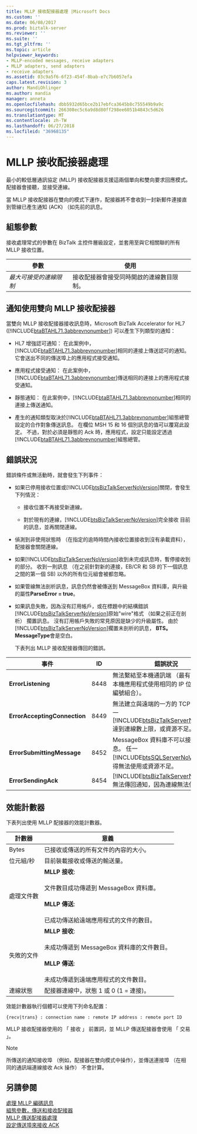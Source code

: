 ```yaml
---
title: MLLP 接收配接器處理 |Microsoft Docs
ms.custom: ''
ms.date: 06/08/2017
ms.prod: biztalk-server
ms.reviewer: ''
ms.suite: ''
ms.tgt_pltfrm: ''
ms.topic: article
helpviewer_keywords:
- MLLP-encoded messages, receive adapters
- MLLP adapters, send adapters
- receive adapters
ms.assetid: 03c9a5f6-6f23-454f-8bab-e7c7b6057efa
caps.latest.revision: 3
author: MandiOhlinger
ms.author: mandia
manager: anneta
ms.openlocfilehash: dbb5932d65bce2b17ebfca3645b8c755549b9a9c
ms.sourcegitcommit: 266308ec5c6a9d8d80ff298ee6051b4843c5d626
ms.translationtype: MT
ms.contentlocale: zh-TW
ms.lasthandoff: 06/27/2018
ms.locfileid: "36968135"
---
```

# <a name="mllp-receive-adapter-processing"></a>MLLP 接收配接器處理
最小的較低層通訊協定 (MLLP) 接收配接器支援這兩個單向和雙向要求回應模式。 配接器會接聽，並接受連線。  
  
 當 MLLP 接收配接器在雙向的模式下運作，配接器將不會收到一封新郵件連接直到管線已產生通知 (ACK) （如先前的訊息。  
  
## <a name="configuration-parameters"></a>組態參數  
 接收處理常式的參數在 BizTalk 主控件層級設定，並套用至與它相關聯的所有 MLLP 接收位置。  
  
|參數|使用|  
|---------------|---------|  
|*最大可接受的連線限制*|接收配接器會接受同時開啟的連線數目限制。|  
  
## <a name="acknowledgments-with-the-two-way-mllp-receive-adapter"></a>通知使用雙向 MLLP 接收配接器  
 當雙向 MLLP 接收配接器接收訊息時，Microsoft BizTalk Accelerator for HL7 ([!INCLUDE[btaBTAHL71.3abbrevnonumber](../../includes/btabtahl71-3abbrevnonumber-md.md)]) 可以產生下列類型的通知：  
  
- HL7 增強認可通知： 在此案例中，[!INCLUDE[btaBTAHL71.3abbrevnonumber](../../includes/btabtahl71-3abbrevnonumber-md.md)]相同的連接上傳送認可的通知。 它會送出不同的傳送埠上的應用程式接受通知。  
  
- 應用程式接受通知： 在此案例中，[!INCLUDE[btaBTAHL71.3abbrevnonumber](../../includes/btabtahl71-3abbrevnonumber-md.md)]傳送相同的連接上的應用程式接受通知。  
  
- 靜態通知： 在此案例中，[!INCLUDE[btaBTAHL71.3abbrevnonumber](../../includes/btabtahl71-3abbrevnonumber-md.md)]相同的連接上傳送通知。  
  
- 產生的通知類型取決於[!INCLUDE[btaBTAHL71.3abbrevnonumber](../../includes/btabtahl71-3abbrevnonumber-md.md)]組態總管設定的合作對象傳送訊息。 在欄位 MSH 15 和 16 個別訊息的值可以覆寫此設定。 不過，對於必須是靜態的 Ack 時，應用程式，設定只能設定透過[!INCLUDE[btaBTAHL71.3abbrevnonumber](../../includes/btabtahl71-3abbrevnonumber-md.md)]組態總管。  
  
## <a name="error-conditions"></a>錯誤狀況  
 錯誤條件或無活動時，就會發生下列事件：  
  
- 如果已停用接收位置或[!INCLUDE[btsBizTalkServerNoVersion](../../includes/btsbiztalkservernoversion-md.md)]關閉，會發生下列情況：  
  
  - 接收位置不再接受新連線。  
  
  - 對於現有的連線，[!INCLUDE[btsBizTalkServerNoVersion](../../includes/btsbiztalkservernoversion-md.md)]完全接收 目前的訊息，並再關閉連線。  
  
- 偵測到非使用狀態時 （在指定的逾時時間內接收位置接收到沒有承載資料），配接器會關閉連線。  
  
- 如果[!INCLUDE[btsBizTalkServerNoVersion](../../includes/btsbiztalkservernoversion-md.md)]收到未完成訊息時，暫停接收到的部分。 收到一則訊息 （在之前針對新的連接，EB/CR 和 SB 的下一個訊息之間的第一個 SB) 以外的所有位元組會被都忽略。  
  
- 如果管線無法剖析訊息，訊息仍然會被傳送到 MessageBox 資料庫，與升級的屬性**ParseError = true**。  
  
- 如果訊息失敗，因為沒有訂用帳戶，或在標題中的結構錯誤[!INCLUDE[btsBizTalkServerNoVersion](../../includes/btsbiztalkservernoversion-md.md)]原始"wire"格式 （如果之前正在剖析） 擱置訊息。 沒有訂用帳戶失敗的常見原因是缺少的升級屬性。 由於[!INCLUDE[btsBizTalkServerNoVersion](../../includes/btsbiztalkservernoversion-md.md)]擱置未剖析的訊息， **BTS。MessageType**會是空白。  
  
  下表列出 MLLP 接收配接器傳回的錯誤。  
  
|            事件             |  ID  |                                                                                                          錯誤狀況                                                                                                           |
|------------------------------|------|------------------------------------------------------------------------------------------------------------------------------------------------------------------------------------------------------------------------------------|
|      **ErrorListening**      | 8448 |                                                   無法繫結至本機通訊端 （最有可能其他本機應用程式使用相同的 IP 位址/連接埠編號組合）。                                                    |
| **ErrorAcceptingConnection** | 8449 | 無法建立與遠端的一方的 TCP 連線。 任一[!INCLUDE[btsBizTalkServerNoVersion](../../includes/btsbiztalkservernoversion-md.md)]達到連線數上限，或資源不足。 |
|  **ErrorSubmittingMessage**  | 8452 |                   MessageBox 資料庫不可以接受該訊息。 任一[!INCLUDE[btsSQLServerNoVersion](../../includes/btssqlservernoversion-md.md)]變得無法使用或資源不足。                   |
|     **ErrorSendingAck**      | 8454 |                                [!INCLUDE[btsBizTalkServerNoVersion](../../includes/btsbiztalkservernoversion-md.md)] 無法傳回通知，因為連線無法使用。                                 |
  
## <a name="performance-counters"></a>效能計數器  
 下表列出使用 MLLP 配接器的效能計數器。  
  
|計數器|意義|  
|-------------|-------------|  
|Bytes|已接收或傳送的所有文件的內容的大小。|  
|位元組/秒|目前裝載接收或傳送的輸送量。|  
|處理文件數|**MLLP 接收**:<br /><br /> 文件數目成功傳遞到 MessageBox 資料庫。<br /><br /> **MLLP 傳送**:<br /><br /> 已成功傳送給遠端應用程式的文件的數目。|  
|失敗的文件|**MLLP 接收**:<br /><br /> 未成功傳遞到 MessageBox 資料庫的文件數目。<br /><br /> **MLLP 傳送**:<br /><br /> 未成功傳遞到遠端應用程式的文件數目。|  
|連線狀態|配接器連線中，狀態 1 或 0 (1 = 連接)。|  
  
 效能計數器執行個體可以使用下列命名配置：  
  
```  
{recv|trans} : connection name : remote IP address : remote port ID  
```  
  
 MLLP 接收配接器使用的 「 接收 」 前置詞，並 MLLP 傳送配接器會使用 「 交易 」。  
  
> [!NOTE]
>  所傳送的通知接收埠 （例如，配接器在雙向模式中操作），並傳送連接埠 （在相同的通訊端連線接收 Ack 操作） 不會計算。  
  
## <a name="see-also"></a>另請參閱  
 [處理 MLLP 編碼訊息](../../adapters-and-accelerators/accelerator-hl7/processing-mllp-encoded-messages.md)   
 [組態參數，傳送和接收配接器](../../adapters-and-accelerators/accelerator-hl7/configuration-parameters-for-send-and-receive-adapters.md)   
 [MLLP 傳送配接器處理](../../adapters-and-accelerators/accelerator-hl7/mllp-send-adapter-processing.md)   
 [設定傳送埠來接收 ACK](../../adapters-and-accelerators/accelerator-hl7/setting-up-a-send-port-for-receiving-acks.md)